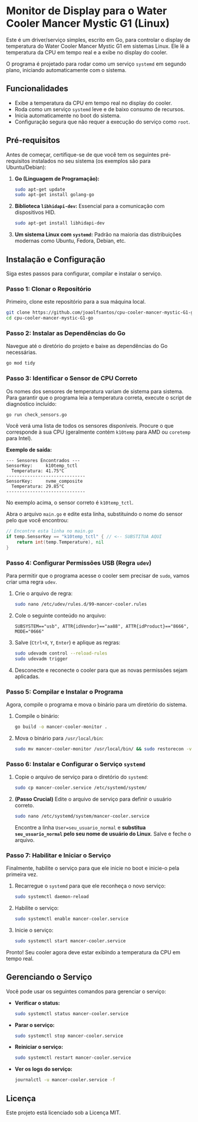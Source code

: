 
# Monitor de Display para o Water Cooler Mancer Mystic G1 (Linux)

Este é um driver/serviço simples, escrito em Go, para controlar o display de temperatura do Water Cooler Mancer Mystic G1 em sistemas Linux. Ele lê a temperatura da CPU em tempo real e a exibe no display do cooler.

O programa é projetado para rodar como um serviço `systemd` em segundo plano, iniciando automaticamente com o sistema.

## Funcionalidades

*   Exibe a temperatura da CPU em tempo real no display do cooler.
*   Roda como um serviço `systemd` leve e de baixo consumo de recursos.
*   Inicia automaticamente no boot do sistema.
*   Configuração segura que não requer a execução do serviço como `root`.

## Pré-requisitos

Antes de começar, certifique-se de que você tem os seguintes pré-requisitos instalados no seu sistema (os exemplos são para Ubuntu/Debian):

1.  **Go (Linguagem de Programação):**
    ```bash
    sudo apt-get update
    sudo apt-get install golang-go
    ```
2.  **Biblioteca `libhidapi-dev`:** Essencial para a comunicação com dispositivos HID.
    ```bash
    sudo apt-get install libhidapi-dev
    ```
3.  **Um sistema Linux com `systemd`:** Padrão na maioria das distribuições modernas como Ubuntu, Fedora, Debian, etc.

## Instalação e Configuração

Siga estes passos para configurar, compilar e instalar o serviço.

### Passo 1: Clonar o Repositório

Primeiro, clone este repositório para a sua máquina local.

```bash
git clone https://github.com/joaolfsantos/cpu-cooler-mancer-mystic-G1-go.git
cd cpu-cooler-mancer-mystic-G1-go
```

### Passo 2: Instalar as Dependências do Go

Navegue até o diretório do projeto e baixe as dependências do Go necessárias.

```bash
go mod tidy
```

### Passo 3: Identificar o Sensor de CPU Correto

Os nomes dos sensores de temperatura variam de sistema para sistema. Para garantir que o programa leia a temperatura correta, execute o script de diagnóstico incluído:

```bash
go run check_sensors.go
```

Você verá uma lista de todos os sensores disponíveis. Procure o que corresponde à sua CPU (geralmente contém `k10temp` para AMD ou `coretemp` para Intel).

**Exemplo de saída:**
```
--- Sensores Encontrados ---
SensorKey:     k10temp_tctl
  Temperatura: 41.75°C
------------------------------
SensorKey:     nvme_composite
  Temperatura: 29.85°C
------------------------------
```
No exemplo acima, o sensor correto é `k10temp_tctl`.

Abra o arquivo `main.go` e edite esta linha, substituindo o nome do sensor pelo que você encontrou:

```go
// Encontre esta linha no main.go
if temp.SensorKey == "k10temp_tctl" { // <-- SUBSTITUA AQUI
    return int(temp.Temperature), nil
}
```

### Passo 4: Configurar Permissões USB (Regra `udev`)

Para permitir que o programa acesse o cooler sem precisar de `sudo`, vamos criar uma regra `udev`.

1.  Crie o arquivo de regra:
    ```bash
    sudo nano /etc/udev/rules.d/99-mancer-cooler.rules
    ```
2.  Cole o seguinte conteúdo no arquivo:
    ```
    SUBSYSTEM=="usb", ATTR{idVendor}=="aa88", ATTR{idProduct}=="8666", MODE="0666"
    ```
3.  Salve (`Ctrl+X`, `Y`, `Enter`) e aplique as regras:
    ```bash
    sudo udevadm control --reload-rules
    sudo udevadm trigger
    ```
4.  Desconecte e reconecte o cooler para que as novas permissões sejam aplicadas.

### Passo 5: Compilar e Instalar o Programa

Agora, compile o programa e mova o binário para um diretório do sistema.

1.  Compile o binário:
    ```bash
    go build -o mancer-cooler-monitor .
    ```
2.  Mova o binário para `/usr/local/bin`:
    ```bash
    sudo mv mancer-cooler-monitor /usr/local/bin/ && sudo restorecon -v /usr/local/bin/mancer-cooler-monitor
    ```

### Passo 6: Instalar e Configurar o Serviço `systemd`

1.  Copie o arquivo de serviço para o diretório do `systemd`:
    ```bash
    sudo cp mancer-cooler.service /etc/systemd/system/
    ```

2.  **(Passo Crucial)** Edite o arquivo de serviço para definir o usuário correto.
    ```bash
    sudo nano /etc/systemd/system/mancer-cooler.service
    ```
    Encontre a linha `User=seu_usuario_normal` e **substitua `seu_usuario_normal` pelo seu nome de usuário do Linux**. Salve e feche o arquivo.

### Passo 7: Habilitar e Iniciar o Serviço

Finalmente, habilite o serviço para que ele inicie no boot e inicie-o pela primeira vez.

1.  Recarregue o `systemd` para que ele reconheça o novo serviço:
    ```bash
    sudo systemctl daemon-reload
    ```
2.  Habilite o serviço:
    ```bash
    sudo systemctl enable mancer-cooler.service
    ```
3.  Inicie o serviço:
    ```bash
    sudo systemctl start mancer-cooler.service
    ```

Pronto! Seu cooler agora deve estar exibindo a temperatura da CPU em tempo real.

## Gerenciando o Serviço

Você pode usar os seguintes comandos para gerenciar o serviço:

*   **Verificar o status:**
    ```bash
    sudo systemctl status mancer-cooler.service
    ```
*   **Parar o serviço:**
    ```bash
    sudo systemctl stop mancer-cooler.service
    ```
*   **Reiniciar o serviço:**
    ```bash
    sudo systemctl restart mancer-cooler.service
    ```
*   **Ver os logs do serviço:**
    ```bash
    journalctl -u mancer-cooler.service -f
    ```

## Licença

Este projeto está licenciado sob a Licença MIT.
```